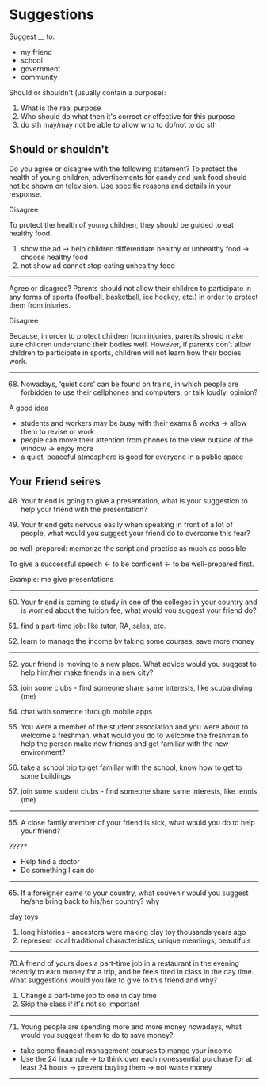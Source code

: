 # Suggestions

Suggest __ to:

 - my friend
 - school
 - government
 - community
 

Should or shouldn't (usually contain a purpose):

1. What is the real purpose
2. Who should do what then it's correct or effective for this purpose
3. do sth may/may not be able to allow who to do/not to do sth



## Should or shouldn't

Do you agree or disagree with the following statement?
To protect the health of young children, advertisements for candy and junk food should not be shown on television.
Use specific reasons and details in your response.

Disagree

To protect the health of young children, they should be guided to eat healthy food. 

1. show the ad -> help children differentiate healthy or unhealthy food -> choose healthy food
2. not show ad cannot stop eating unhealthy food

---

Agree or disagree? Parents should not allow their children to participate in any forms of sports (football, basketball, ice hockey, etc.) 
in order to protect them from injuries.

Disagree

Because, in order to protect children from injuries, parents should make sure children understand their bodies well.
However, if parents don’t allow children to participate in sports, children will not learn how their bodies work.

---

68.	Nowadays, ‘quiet cars’ can be found on trains, in which people are forbidden to use their cellphones and computers, or talk loudly. opinion?

A good idea

- students and workers may be busy with their exams & works -> allow them to revise or work
- people can move their attention from phones to the view outside of the window -> enjoy more
- a quiet, peaceful atmosphere is good for everyone in a public space



## Your Friend seires

48.	Your friend is going to give a presentation, what is your suggestion to help your friend with the presentation?

51.	Your friend gets nervous easily when speaking in front of a lot of people, what would you suggest your friend do to overcome this fear?

be well-prepared: memorize the script and practice as much as possible

To give a successful speech <- to be confident <- to be well-prepared first.

Example: me give presentations

---

50.	Your friend is coming to study in one of the colleges in your country and is worried about the tuition fee, what would you suggest your friend do?

1. find a part-time job: like tutor, RA, sales, etc. 
2. learn to manage the income by taking some courses, save more money

---

52.	your friend is moving to a new place. What advice would you suggest to help him/her make friends in a new city?

1. join some clubs - find someone share same interests, like scuba diving (me)
2. chat with someone through mobile apps 


53.	You were a member of the student association and you were about to welcome a freshman, what would you do to welcome the freshman to help the person make new friends and get familiar with the new environment?

1. take a school trip to get familiar with the school, know how to get to some buildings
2. join some student clubs - find someone share same interests, like tennis (me)

---

55.	A close family member of your friend is sick, what would you do to help your friend?

?????
- Help find a doctor
- Do something I can do

---

65.	If a foreigner came to your country, what souvenir would you suggest he/she bring back to his/her country? why

clay toys

1. long histories - ancestors were making clay toy thousands years ago
2. represent local traditional characteristics, unique meanings, beautifuls


---

70.A friend of yours does a part-time job in a restaurant in the evening recently to earn money for a trip, and he feels tired in class in the day time. What suggestions would you like to give to this friend and why? 

1. Change a part-time job to one in day time
2. Skip the class if it's not so important

---

71.	Young people are spending more and more money nowadays, what would you suggest them to do to save money?

- take some financial management courses to mange your income
- Use the 24 hour rule -> to think over each nonessential purchase for at least 24 hours -> prevent buying them -> not waste money

---




